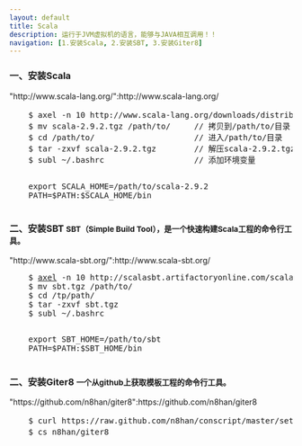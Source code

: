 ```yaml
---
layout: default
title: Scala
description: 运行于JVM虚拟机的语言，能够与JAVA相互调用！！
navigation: [1.安装Scala, 2.安装SBT, 3.安装Giter8]
---
```


<section id="1">
  <div class="page-header">
    <h3>一、安装Scala <small></small></h3>
  </div>
  <p>"http://www.scala-lang.org/":http://www.scala-lang.org/</p>
  <pre>
    $ axel -n 10 http://www.scala-lang.org/downloads/distrib/files/scala-2.9.2.tgz // axel是linux下多线程下载工具
    $ mv scala-2.9.2.tgz /path/to/     // 拷贝到/path/to/目录
    $ cd /path/to/                     // 进入/path/to/目录
    $ tar -zxvf scala-2.9.2.tgz        // 解压scala-2.9.2.tgz
    $ subl ~/.bashrc                   // 添加环境变量
  </pre>
  <pre>
    export SCALA_HOME=/path/to/scala-2.9.2
    PATH=$PATH:$SCALA_HOME/bin
  </pre>
</section>

<section id="2">
  <div class="page-header">
    <h3>二、安装SBT <small>SBT（Simple Build Tool），是一个快速构建Scala工程的命令行工具。</small></h3>
  </div>
  <p>"http://www.scala-sbt.org/":http://www.scala-sbt.org/</p>
  <pre>
    $ <a href="javascript:void(0)" rel="popover" data-content="Axel是一个多线程下载工具，安装办法：$ sudo apt-get install axel" data-original-title="Axel">axel</a> -n 10 http://scalasbt.artifactoryonline.com/scalasbt/sbt-native-packages/org/scala-sbt/sbt/0.12.0/sbt.tgz
    $ mv sbt.tgz /path/to/
    $ cd /tp/path/
    $ tar -zxvf sbt.tgz
    $ subl ~/.bashrc
  </pre>
  <pre>
    export SBT_HOME=/path/to/sbt
    PATH=$PATH:$SBT_HOME/bin
  </pre>
</section>

<section id="3">
  <div class="page-header">
    <h3>二、安装Giter8 <small>一个从github上获取模板工程的命令行工具。</small></h3>
  </div>
  <p>"https://github.com/n8han/giter8":https://github.com/n8han/giter8</p>
  <pre>
    $ curl https://raw.github.com/n8han/conscript/master/setup.sh | sh  // 安装conscript
    $ cs n8han/giter8                                                   // 安装giter8
  </pre>
</section>